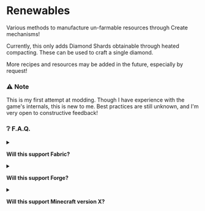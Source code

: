 # Renewables
Various methods to manufacture un-farmable resources through Create mechanisms!

Currently, this only adds Diamond Shards obtainable through heated compacting. These can be used to craft a single diamond.

More recipes and resources may be added in the future, especially by request!

### ⚠️ Note
This is my first attempt at modding. Though I have experience with the game's internals, this is new to me. Best practices are still unknown, and I'm very open to constructive feedback!

### ❔ F.A.Q.
<details>
<summary>

**Will this support Fabric?**
</summary>

I don't know. I'm not against this, however! If you're able to change the few lines required to support both Fabric and Quilt, please submit a pull request!
</details>

<details>
<summary>

**Will this support Forge?**
</summary>

I don't know. Unlike Fabric support, I'm not too interested in this.
</details>

<details>
<summary>

**Will this support Minecraft version X?**
</summary>

I don't know. This mod is very simple, so theoretically it shouldn't be hard to support many versions.
</details>
